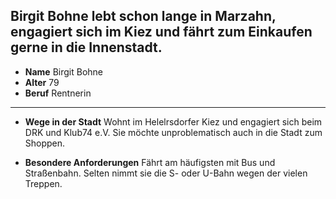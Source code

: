 ## Birgit Bohne lebt schon lange in Marzahn, engagiert sich im Kiez und fährt zum Einkaufen gerne in die Innenstadt. 

* **Name** Birgit Bohne
* **Alter** 79
* **Beruf** Rentnerin

---

* **Wege in der Stadt** Wohnt <span class="marker-label" id="marker-label-whitespot-persona-birgit">im Helelrsdorfer Kiez</span> und engagiert sich beim DRK und Klub74 e.V. Sie möchte unproblematisch auch in die Stadt zum Shoppen.

* **Besondere Anforderungen** Fährt am häufigsten mit Bus und Straßenbahn. Selten nimmt sie die S- oder U-Bahn wegen der vielen Treppen.

